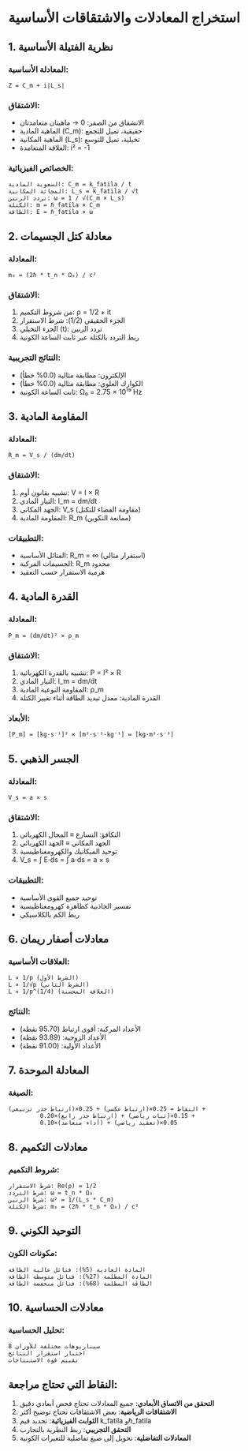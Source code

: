# استخراج المعادلات والاشتقاقات الأساسية

## 1. نظرية الفتيلة الأساسية

### المعادلة الأساسية:
```
Z = C_m + i|L_s|
```

### الاشتقاق:
- الانشقاق من الصفر: 0 → ماهيتان متعامدتان
- الماهية المادية (C_m): حقيقية، تميل للتجمع
- الماهية المكانية (L_s): تخيلية، تميل للتوسع
- العلاقة المتعامدة: i² = -1

### الخصائص الفيزيائية:
```
السعوية المادية: C_m = k_fatila / t
المحاثة المكانية: L_s = k_fatila / √t
تردد الرنين: ω = 1 / √(C_m × L_s)
الكتلة: m = ℏ_fatila × C_m
الطاقة: E = ℏ_fatila × ω
```

## 2. معادلة كتل الجسيمات

### المعادلة:
```
m₀ = (2ℏ * t_n * Ω₀) / c²
```

### الاشتقاق:
1. من شروط التكميم: ρ = 1/2 + it
2. الجزء الحقيقي (1/2): شرط الاستقرار
3. الجزء التخيلي (t): تردد الرنين
4. ربط التردد بالكتلة عبر ثابت الساعة الكونية

### النتائج التجريبية:
- الإلكترون: مطابقة مثالية (0.0% خطأ)
- الكوارك العلوي: مطابقة مثالية (0.0% خطأ)
- ثابت الساعة الكونية: Ω₀ = 2.75 × 10¹⁹ Hz

## 3. المقاومة المادية

### المعادلة:
```
R_m = V_s / (dm/dt)
```

### الاشتقاق:
1. تشبيه بقانون أوم: V = I × R
2. التيار المادي: I_m = dm/dt
3. الجهد المكاني: V_s (مقاومة الفضاء للتكتل)
4. المقاومة المادية: R_m (ممانعة التكوين)

### التطبيقات:
- الفتائل الأساسية: R_m = ∞ (استقرار مثالي)
- الجسيمات المركبة: R_m محدود
- هرمية الاستقرار حسب التعقيد

## 4. القدرة المادية

### المعادلة:
```
P_m = (dm/dt)² × ρ_m
```

### الاشتقاق:
1. تشبيه بالقدرة الكهربائية: P = I² × R
2. التيار المادي: I_m = dm/dt
3. المقاومة النوعية المادية: ρ_m
4. القدرة المادية: معدل تبديد الطاقة أثناء تغيير الكتلة

### الأبعاد:
```
[P_m] = [kg⋅s⁻¹]² × [m²⋅s⁻¹⋅kg⁻¹] = [kg⋅m²⋅s⁻³]
```

## 5. الجسر الذهبي

### المعادلة:
```
V_s = a × s
```

### الاشتقاق:
1. التكافؤ: التسارع ≡ المجال الكهربائي
2. الجهد المكاني ≡ الجهد الكهربائي
3. توحيد الميكانيك والكهرومغناطيسية
4. V_s = ∫ E⋅ds = ∫ a⋅ds = a × s

### التطبيقات:
- توحيد جميع القوى الأساسية
- تفسير الجاذبية كظاهرة كهرومغناطيسية
- ربط الكم بالكلاسيكي

## 6. معادلات أصفار ريمان

### العلاقات الأساسية:
```
L ∝ 1/p (الشرط الأول)
L ∝ 1/√p (الشرط الثاني)
L ∝ 1/p^(1/4) (العلاقة المحسنة)
```

### النتائج:
- الأعداد المركبة: أقوى ارتباط (95.70 نقطة)
- الأعداد الزوجية: (93.89 نقطة)
- الأعداد الأولية: (91.00 نقطة)

## 7. المعادلة الموحدة

### الصيغة:
```
النقاط = 0.25×(ارتباط عكسي) + 0.25×(ارتباط جذر تربيعي) + 
         0.20×(ارتباط جذر رابع) + 0.15×(ثبات رياضي) + 
         0.10×(أداء متعامد) + 0.05×(تعقيد رياضي)
```

## 8. معادلات التكميم

### شروط التكميم:
```
شرط الاستقرار: Re(ρ) = 1/2
شرط التردد: ω = t_n * Ω₀
شرط الرنين: ω² = 1/(L_s * C_m)
شرط الكتلة: m₀ = (2ℏ * t_n * Ω₀) / c²
```

## 9. التوحيد الكوني

### مكونات الكون:
```
المادة العادية (5%): فتائل عالية الطاقة
المادة المظلمة (27%): فتائل متوسطة الطاقة
الطاقة المظلمة (68%): فتائل منخفضة الطاقة
```

## 10. معادلات الحساسية

### تحليل الحساسية:
```
8 سيناريوهات مختلفة للأوزان
اختبار استقرار النتائج
تقييم قوة الاستنتاجات
```

## النقاط التي تحتاج مراجعة:

1. **التحقق من الاتساق الأبعادي**: جميع المعادلات تحتاج فحص أبعادي دقيق
2. **الاشتقاقات الرياضية**: بعض الاشتقاقات تحتاج توضيح أكثر
3. **الثوابت الفيزيائية**: تحديد قيم k_fatila وℏ_fatila
4. **التحقق التجريبي**: ربط النظرية بالتجارب
5. **المعادلات التفاضلية**: تحويل إلى صيغ تفاضلية للتغيرات الكونية

